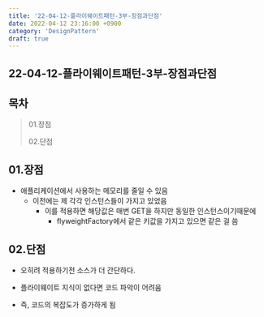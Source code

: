 ```yaml
---
title: '22-04-12-플라이웨이트패턴-3부-장점과단점'
date: 2022-04-12 23:16:00 +0900
category: 'DesignPattern'
draft: true
---
```


## 22-04-12-플라이웨이트패턴-3부-장점과단점

## 목차

> 01.장점
>
> 02.단점

## 01.장점

- 애플리케이션에서 사용하는 메모리를 줄일 수 있음
  - 이전에는 제 각각 인스턴스들이 가지고 있었음
    - 이를 적용하면 해당값은 매번 GET을 하지만 동일한 인스턴스이기때문에
      - flyweightFactory에서 같은 키값을 가지고 있으면 같은 걸 씀

## 02.단점

- 오히려 적용하기전 소스가 더 간단하다.

- 플라이웨이트 지식이 없다면 코드 파악이 어려움

- 즉, 코드의 복잡도가 증가하게 됨

  

  
